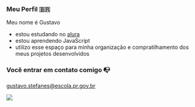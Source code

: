 ### Meu Perfil 🇧🇷

Meu nome é Gustavo

- estou estudando no [alura](https://www.alura.com.br)
- estou aprendendo JavaScript
- utilizo esse espaço para minha organização e compratilhamento dos meus projetos desenvolvidos

### Você entrar em contato comigo 📭
gustavo.stefanes@escola.pr.gov.br

![](https://media.tenor.com/QvMcSmhctQkAAAAC/naruto-uzumaki.gif)

